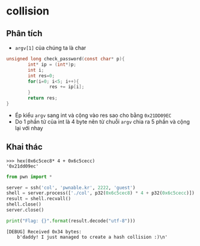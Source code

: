 # collision

## Phân tích

- `argv[1]` của chúng ta là char

```c
unsigned long check_password(const char* p){
        int* ip = (int*)p;
        int i;
        int res=0;
        for(i=0; i<5; i++){
                res += ip[i];
        }
        return res;
}
```
- Ép kiểu `argv` sang int và cộng vào res sao cho bằng `0x21DD09EC`
- Do 1 phần tử của int là 4 byte nên từ chuỗi `argv` chia ra 5 phần và cộng lại với nhay

## Khai thác

```
>>> hex(0x6c5cec8* 4 + 0x6c5cecc)
'0x21dd09ec'
```

```python
from pwn import *

server = ssh('col', 'pwnable.kr', 2222, 'guest')
shell = server.process(['./col', p32(0x6c5cec8) * 4 + p32(0x6c5cecc)])
result = shell.recvall()
shell.close()
server.close()

print("Flag: {}".format(result.decode("utf-8")))

```
```
[DEBUG] Received 0x34 bytes:
    b'daddy! I just managed to create a hash collision :)\n'
```